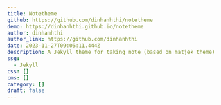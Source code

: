 ```yaml
---
title: Notetheme
github: https://github.com/dinhanhthi/notetheme
demo: https://dinhanhthi.github.io/notetheme
author: dinhanhthi
author_link: https://github.com/dinhanhthi
date: 2023-11-27T09:06:11.444Z
description: A Jekyll theme for taking note (based on matjek theme)
ssg:
  - Jekyll
css: []
cms: []
category: []
draft: false
---
```

